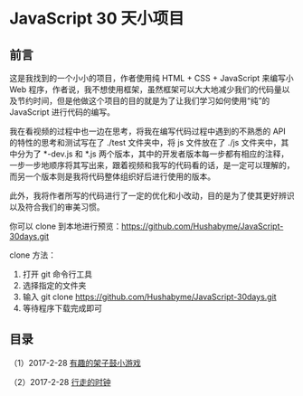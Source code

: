 # JavaScript 30 天小项目

## 前言

这是我找到的一个小小的项目，作者使用纯 HTML + CSS + JavaScript 来编写小 Web 程序，作者说，我不想使用框架，虽然框架可以大大地减少我们的代码量以及节约时间，但是他做这个项目的目的就是为了让我们学习如何使用“纯”的 JavaScript 进行代码的编写。

我在看视频的过程中也一边在思考，将我在编写代码过程中遇到的不熟悉的 API 的特性的思考和测试写在了 ./test 文件夹中，将 js 文件放在了 ./js 文件夹中，其中分为了 *-dev.js 和 *.js 两个版本，其中的开发者版本每一步都有相应的注释，一步一步地顺序将其写出来，跟着视频和我写的代码看的话，是一定可以理解的，而另一个版本则是我将代码整体组织好后进行使用的版本。

此外，我将作者所写的代码进行了一定的优化和小改动，目的是为了使其更好辨识以及符合我们的审美习惯。

你可以 clone 到本地进行预览：https://github.com/Hushabyme/JavaScript-30days.git

clone 方法：

1. 打开 git 命令行工具
2. 选择指定的文件夹
3. 输入 git clone https://github.com/Hushabyme/JavaScript-30days.git
4. 等待程序下载完成即可

## 目录

（1）2017-2-28  [有趣的架子鼓小游戏](https://github.com/Hushabyme/JavaScript-30days/tree/master/%E6%9C%89%E8%B6%A3%E7%9A%84%E6%9E%B6%E5%AD%90%E9%BC%93%E5%B0%8F%E6%B8%B8%E6%88%8F)

（2）2017-2-28  [行走的时钟](https://github.com/Hushabyme/JavaScript-30days/tree/master/%E8%A1%8C%E8%B5%B0%E7%9A%84%E6%97%B6%E9%92%9F)